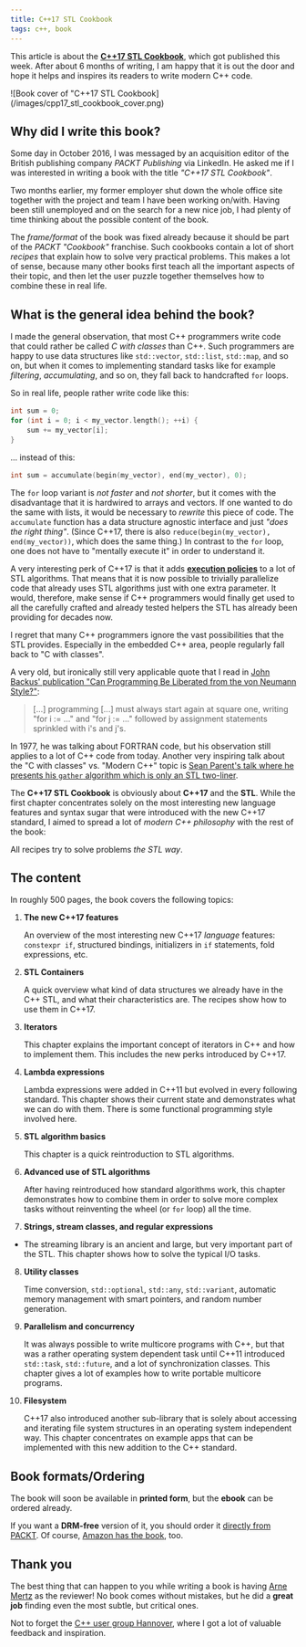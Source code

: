 ```yaml
---
title: C++17 STL Cookbook
tags: c++, book
---
```


This article is about the [**C++17 STL Cookbook**](https://www.packtpub.com/application-development/c17-stl-cookbook), which got published this week.
After about 6 months of writing, I am happy that it is out the door and hope it helps and inspires its readers to write modern C++ code.

<!--more-->

<div class="book-cover">
  ![Book cover of "C++17 STL Cookbook](/images/cpp17_stl_cookbook_cover.png)
</div>

## Why did I write this book?

Some day in October 2016, I was messaged by an acquisition editor of the British publishing company *PACKT Publishing* via LinkedIn.
He asked me if I was interested in writing a book with the title *"C++17 STL Cookbook"*.

Two months earlier, my former employer shut down the whole office site together with the project and team I have been working on/with.
Having been still unemployed and on the search for a new nice job, I had plenty of time thinking about the possible content of the book.

The *frame/format* of the book was fixed already because it should be part of the *PACKT "Cookbook"* franchise.
Such cookbooks contain a lot of short *recipes* that explain how to solve very practical problems.
This makes a lot of sense, because many other books first teach all the important aspects of their topic, and then let the user puzzle together themselves how to combine these in real life.

## What is the general idea behind the book?

I made the general observation, that most C++ programmers write code that could rather be called *C with classes* than C++.
Such programmers are happy to use data structures like `std::vector`, `std::list`, `std::map`, and so on, but when it comes to implementing standard tasks like for example *filtering*, *accumulating*, and so on, they fall back to handcrafted `for` loops.

So in real life, people rather write code like this:

``` cpp
int sum = 0;
for (int i = 0; i < my_vector.length(); ++i) {
    sum += my_vector[i];
}
```

... instead of this:

``` cpp
int sum = accumulate(begin(my_vector), end(my_vector), 0);
```

The `for` loop variant is *not faster* and *not shorter*, but it comes with the disadvantage that it is hardwired to arrays and vectors.
If one wanted to do the same with lists, it would be necessary to *rewrite* this piece of code.
The `accumulate` function has a data structure agnostic interface and just *"does the right thing"*.
(Since C++17, there is also `reduce(begin(my_vector), end(my_vector))`, which does the same thing.)
In contrast to the `for` loop, one does not have to "mentally execute it" in order to understand it.

A very interesting perk of C++17 is that it adds [**execution policies**](http://en.cppreference.com/w/cpp/experimental/parallelism) to a lot of STL algorithms.
That means that it is now possible to trivially parallelize code that already uses STL algorithms just with one extra parameter.
It would, therefore, make sense if C++ programmers would finally get used to all the carefully crafted and already tested helpers the STL has already been providing for decades now.

I regret that many C++ programmers ignore the vast possibilities that the STL provides.
Especially in the embedded C++ area, people regularly fall back to "C with classes".

A very old, but ironically still very applicable quote that I read in [John Backus' publication "Can Programming Be Liberated from the von Neumann Style?"](http://wwwusers.di.uniroma1.it/~lpara/LETTURE/backus.pdf):

> [...] programming [...] must always start again at square one, writing "for i := ..." and "for j := ..." followed by assignment statements sprinkled with i's and j's.

In 1977, he was talking about FORTRAN code, but his observation still applies to a lot of C++ code from today.
Another very inspiring talk about the "C with classes" vs. "Modern C++" topic is [Sean Parent's talk where he presents his `gather` algorithm which is only an STL two-liner](https://channel9.msdn.com/Events/GoingNative/2013/Cpp-Seasoning).

The **C++17 STL Cookbook** is obviously about **C++17** and the **STL**.
While the first chapter concentrates solely on the most interesting new language features and syntax sugar that were introduced with the new C++17 standard, I aimed to spread a lot of *modern C++ philosophy* with the rest of the book:

All recipes try to solve problems *the STL way*.

## The content

In roughly 500 pages, the book covers the following topics:

 1. **The new C++17 features**

    An overview of the most interesting new C++17 *language* features: `constexpr if`, structured bindings, initializers in `if` statements, fold expressions, etc.

 2. **STL Containers**

    A quick overview what kind of data structures we already have in the C++ STL, and what their characteristics are. The recipes show how to use them in C++17.


 3. **Iterators**

    This chapter explains the important concept of iterators in C++ and how to implement them. This includes the new perks introduced by C++17.

 4. **Lambda expressions**

    Lambda expressions were added in C++11 but evolved in every following standard. This chapter shows their current state and demonstrates what we can do with them. There is some functional programming style involved here.

 5. **STL algorithm basics**

    This chapter is a quick reintroduction to STL algorithms.

 6. **Advanced use of STL algorithms**

    After having reintroduced how standard algorithms work, this chapter demonstrates how to combine them in order to solve more complex tasks without reinventing the wheel (or `for` loop) all the time.

 7. **Strings, stream classes, and regular expressions**
 - The streaming library is an ancient and large, but very important part of the STL. This chapter shows how to solve the typical I/O tasks.
 8. **Utility classes**

    Time conversion, `std::optional`, `std::any`, `std::variant`, automatic memory management with smart pointers, and random number generation.

 9. **Parallelism and concurrency**

    It was always possible to write multicore programs with C++, but that was a rather operating system dependent task until C++11 introduced `std::task`, `std::future`, and a lot of synchronization classes. This chapter gives a lot of examples how to write portable multicore programs.

 10. **Filesystem**

     C++17 also introduced another sub-library that is solely about accessing and iterating file system structures in an operating system independent way. This chapter concentrates on example apps that can be implemented with this new addition to the C++ standard.

## Book formats/Ordering

The book will soon be available in **printed form**, but the **ebook** can be ordered already.

If you want a **DRM-free** version of it, you should order it [directly from PACKT](https://www.packtpub.com/application-development/c17-stl-cookbook). Of course, [Amazon has the book](https://amzn.to/3up1Cb5), too.

## Thank you

The best thing that can happen to you while writing a book is having [Arne Mertz](https://arne-mertz.de/) as the reviewer!
No book comes without mistakes, but he did a **great job** finding even the most subtle, but critical ones.

Not to forget the [C++ user group Hannover](https://www.meetup.com/de-DE/C-User-Group-Hannover/), where I got a lot of valuable feedback and inspiration.
